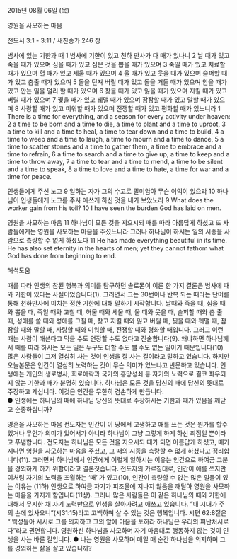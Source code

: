 2015년 08월 06일 (목)

영원을 사모하는 마음



전도서 3:1 - 3:11 / 새찬송가 246 장


범사에 있는 기한과 때
1 범사에 기한이 있고 천하 만사가 다 때가 있나니 2 날 때가 있고 죽을 때가 있으며 심을 때가 있고 심은 것을 뽑을 때가 있으며 3 죽일 때가 있고 치료할 때가 있으며 헐 때가 있고 세울 때가 있으며 4 울 때가 있고 웃을 때가 있으며 슬퍼할 때가 있고 춤출 때가 있으며 5 돌을 던져 버릴 때가 있고 돌을 거둘 때가 있으며 안을 때가 있고 안는 일을 멀리 할 때가 있으며 6 찾을 때가 있고 잃을 때가 있으며 지킬 때가 있고 버릴 때가 있으며 7 찢을 때가 있고 꿰맬 때가 있으며 잠잠할 때가 있고 말할 때가 있으며 8 사랑할 때가 있고 미워할 때가 있으며 전쟁할 때가 있고 평화할 때가 있느니라 
1 There is a time for everything, and a season for every activity under heaven: 2 a time to be born and a time to die, a time to plant and a time to uproot, 3 a time to kill and a time to heal, a time to tear down and a time to build, 4 a time to weep and a time to laugh, a time to mourn and a time to dance, 5 a time to scatter stones and a time to gather them, a time to embrace and a time to refrain, 6 a time to search and a time to give up, a time to keep and a time to throw away, 7 a time to tear and a time to mend, a time to be silent and a time to speak, 8 a time to love and a time to hate, a time for war and a time for peace. 

인생들에게 주신 노고
9 일하는 자가 그의 수고로 말미암아 무슨 이익이 있으랴 10 하나님이 인생들에게 노고를 주사 애쓰게 하신 것을 내가 보았노라
9 What does the worker gain from his toil? 10 I have seen the burden God has laid on men. 

영원을 사모하는 마음
11 하나님이 모든 것을 지으시되 때를 따라 아름답게 하셨고 또 사람들에게는 영원을 사모하는 마음을 주셨느니라 그러나 하나님이 하시는 일의 시종을 사람으로 측량할 수 없게 하셨도다 
11 He has made everything beautiful in its time. He has also set eternity in the hearts of men; yet they cannot fathom what God has done from beginning to end.

해석도움





때를 따라
인생의 참된 행복과 의미를 탐구하던 솔로몬이 이른 한 가지 결론은 범사에 때와 기한이 있다는 사실이었습니다(1). 그러면서 그는 30번이나 반복 되는 때라는 단어를 통해 천하만사에 미치는 정한 기한에 대해 말하기 시작합니다. 날때와 죽을 때, 심을 때와 뽑을 때, 죽일 때와 고칠 때, 허물 때와 세울 때, 울 때와 웃을 때, 슬퍼할 때와 춤 출 때, 성애를 쓸 때와 성애를 그칠 때, 찾고 지킬 때와 잃고 버릴 때, 찢을 때와 꿰맬 때, 잠잠할 때와 말할 때, 사랑할 때와 미워할 때, 전쟁할 때와 평화할 때입니다. 그러고 이런 때는 사람이 애쓴다고 막을 수도 연장할 수도 없다고 진술합니다(9). 왜냐하면 하나님께서 때를 따라 하시는 모든 일은 누구도 더할 수도 뺄 수도 없는 일이기 때문입니다(10) 많은 사람들이 그저 열심히 사는 것이 인생을 잘 사는 길이라고 말하고 있습니다. 하지만 오늘본문은 인간이 열심히 노력하는 것이 무슨 의미가 있느냐고 반문하고 있습니다. 인생에는 개인의 생로병사, 희로애락과 국가의 흥망성쇠 등 자기의 노력으로 결코 좌우되지 않는 기한과 때가 분명히 있습니다. 하나님은 모든 것을 당신의 때에 당신의 뜻대로 주장하고 계십니다. 이것은 인간을 무한히 겸손하게 만듭니다.   
● 인생에는 하나님의 때에 하나님 당신의 뜻대로 주장하시는 기한과 때가 있음을 깨닫고 순종하십니까? 

영혼을 사모하는 마음
전도자는 인간이 이 땅에서 고생하고 애를 쓰는 것은 뭔가를 할수 있거나 무언가 의미가 있어서가 아니라 하나님이 그냥 그렇게 하게 하신 죄짐일 뿐이라고 푸념합니다. 전도자는 하나님은 모든 것을 지으시되 때가 되면 아름답게 하셨고, 때가 지나면 영원을 사모하는 마음을 주셨고, 그 때의 시종을 측량할 수 없게 하셨다고 정리합니다(11). 그러면서 하나님께서 인간에게 이렇게 일하시는 이유는 인간으로 하여금 그분을 경외하게 하기 위함이라고 결론짓습니다. 전도자의 가르침대로, 인간이 애를 쓰지만 이처럼 자기의 노력을 초월하는 ‘때’ 가 있고(10), 인간이 측량할 수 없는 많은 일들이 있는 이유는 (11하) 인생으로 하여금 자기가 피조물에 지나지 않음을 깨달아 영원을 사모하는 마음을 가지게 함입니다(11상).  그러나 많은 사람들은 이 같은 하나님의 때와 기한에 대해서 무지한 채 자기 노력만으로 인생을 살아가려고 애쓰고 있습니다. “내 시대가 주의 손에 있사오니”(시31:15)라고 고백하며 살 수 있는 것은 행복입니다. 시편 62:8절은 “ 백성들아 시시로 그를 의지하고 그의 앞에 마음을 토하라 하나님은 우리의 피난처시로다”라고 권면합니다. 영원하신 하나님을 사모하며 자기 마음대로 행동하지 않는 것이 인생을 사는 바른 길입니다. 
● 나는 영원을 사모하며 매일 매 순간 하나님을 의지하며 그를 경외하는 삶을 살고 있습니까?